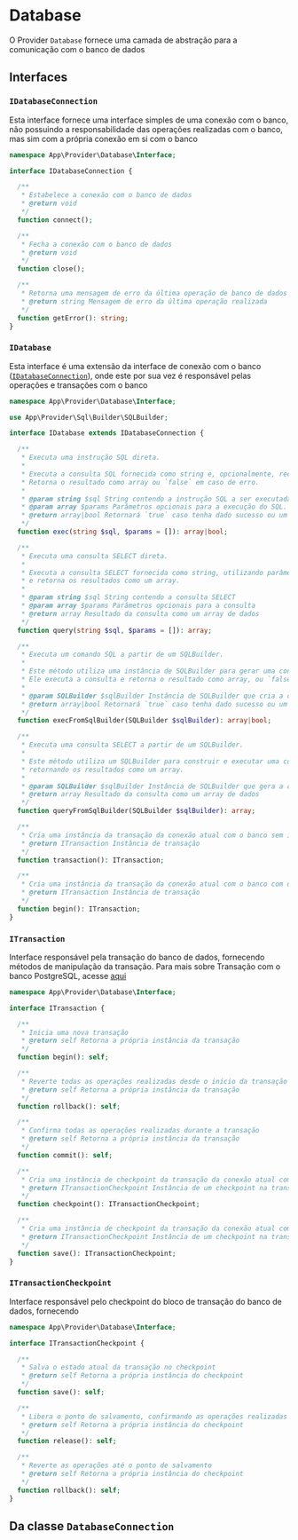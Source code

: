 # Database

O Provider `Database` fornece uma camada de abstração para a comunicação com o banco de dados

## Interfaces

### `IDatabaseConnection`

Esta interface fornece uma interface simples de uma conexão com o banco, não possuindo a responsabilidade das operações realizadas com o banco, mas sim com a própria conexão em si com o banco

```php
namespace App\Provider\Database\Interface;

interface IDatabaseConnection {

  /**
   * Estabelece a conexão com o banco de dados
   * @return void
   */
  function connect();

  /**
   * Fecha a conexão com o banco de dados
   * @return void
   */
  function close();

  /**
   * Retorna uma mensagem de erro da última operação de banco de dados
   * @return string Mensagem de erro da última operação realizada
   */
  function getError(): string;
}
```

### `IDatabase`

Esta interface é uma extensão da interface de conexão com o banco ([`IDatabaseConnection`](#idatabaseconnection)), onde este por sua vez é responsável pelas operações e transações com o banco

```php
namespace App\Provider\Database\Interface;

use App\Provider\Sql\Builder\SQLBuilder;

interface IDatabase extends IDatabaseConnection {

  /**
   * Executa uma instrução SQL direta.
   *
   * Executa a consulta SQL fornecida como string e, opcionalmente, recebe parâmetros para substituição. 
   * Retorna o resultado como array ou `false` em caso de erro.
   *
   * @param string $sql String contendo a instrução SQL a ser executada.
   * @param array $params Parâmetros opcionais para a execução do SQL.
   * @return array|bool Retornará `true` caso tenha dado sucesso ou um array com o resultado obtido
   */
  function exec(string $sql, $params = []): array|bool;

  /**
   * Executa uma consulta SELECT direta.
   *
   * Executa a consulta SELECT fornecida como string, utilizando parâmetros opcionais para substituição,
   * e retorna os resultados como um array.
   *
   * @param string $sql String contendo a consulta SELECT
   * @param array $params Parâmetros opcionais para a consulta
   * @return array Resultado da consulta como um array de dados
   */
  function query(string $sql, $params = []): array;

  /**
   * Executa um comando SQL a partir de um SQLBuilder.
   *
   * Este método utiliza uma instância de SQLBuilder para gerar uma consulta SQL. 
   * Ele executa a consulta e retorna o resultado como array, ou `false` em caso de erro.
   *
   * @param SQLBuilder $sqlBuilder Instância de SQLBuilder que cria a consulta SQL
   * @return array|bool Retornará `true` caso tenha dado sucesso ou um array com o resultado obtido
   */
  function execFromSqlBuilder(SQLBuilder $sqlBuilder): array|bool;

  /**
   * Executa uma consulta SELECT a partir de um SQLBuilder.
   *
   * Este método utiliza um SQLBuilder para construir e executar uma consulta do tipo SELECT,
   * retornando os resultados como um array.
   *
   * @param SQLBuilder $sqlBuilder Instância de SQLBuilder que gera a consulta SELECT
   * @return array Resultado da consulta como um array de dados
   */
  function queryFromSqlBuilder(SQLBuilder $sqlBuilder): array;

  /**
   * Cria uma instância da transação da conexão atual com o banco sem iniciar o bloco de transação (BEGIN)
   * @return ITransaction Instância de transação
   */
  function transaction(): ITransaction;

  /**
   * Cria uma instância da transação da conexão atual com o banco com o bloco de transação já iniciado (BEGIN)
   * @return ITransaction Instância de transação
   */
  function begin(): ITransaction;
}
```

### `ITransaction`

Interface responsável pela transação do banco de dados, fornecendo métodos de manipulação da transação. Para mais sobre Transação com o banco PostgreSQL, acesse [aqui](https://www.postgresql.org/docs/current/tutorial-transactions.html)

```php
namespace App\Provider\Database\Interface;

interface ITransaction {

  /**
   * Inicia uma nova transação
   * @return self Retorna a própria instância da transação
   */
  function begin(): self;

  /**
   * Reverte todas as operações realizadas desde o início da transação
   * @return self Retorna a própria instância da transação
   */
  function rollback(): self;

  /**
   * Confirma todas as operações realizadas durante a transação
   * @return self Retorna a própria instância da transação
   */
  function commit(): self;

  /**
   * Cria uma instância de checkpoint da transação da conexão atual com o banco sem iniciar o save do checkpoint (SAVE)
   * @return ITransactionCheckpoint Instância de um checkpoint na transação
   */
  function checkpoint(): ITransactionCheckpoint;

  /**
   * Cria uma instância de checkpoint da transação da conexão atual com o banco com o save do checkpoint já iniciado (SAVE)
   * @return ITransactionCheckpoint Instância de um checkpoint na transação
   */
  function save(): ITransactionCheckpoint;
}
```

### `ITransactionCheckpoint`

Interface responsável pelo checkpoint do bloco de transação do banco de dados, fornecendo

```php
namespace App\Provider\Database\Interface;

interface ITransactionCheckpoint {

  /**
   * Salva o estado atual da transação no checkpoint
   * @return self Retorna a própria instância do checkpoint
   */
  function save(): self;

  /**
   * Libera o ponto de salvamento, confirmando as operações realizadas até o save do checkpoint
   * @return self Retorna a própria instância do checkpoint
   */
  function release(): self;

  /**
   * Reverte as operações até o ponto de salvamento
   * @return self Retorna a própria instância do checkpoint
   */
  function rollback(): self;
}
```

## Da classe `DatabaseConnection`

